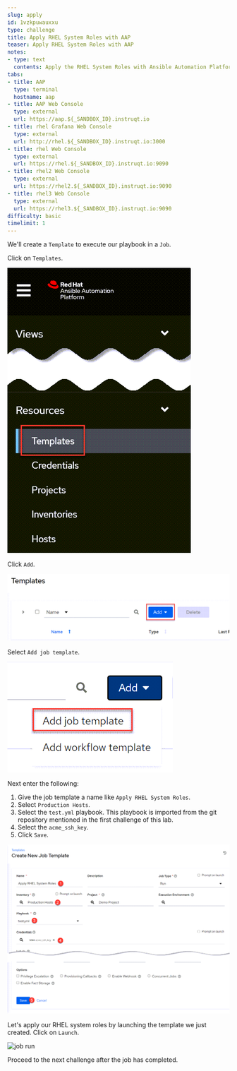 ```yaml
---
slug: apply
id: 1vzkpuwauxxu
type: challenge
title: Apply RHEL System Roles with AAP
teaser: Apply RHEL System Roles with AAP
notes:
- type: text
  contents: Apply the RHEL System Roles with Ansible Automation Platform
tabs:
- title: AAP
  type: terminal
  hostname: aap
- title: AAP Web Console
  type: external
  url: https://aap.${_SANDBOX_ID}.instruqt.io
- title: rhel Grafana Web Console
  type: external
  url: http://rhel.${_SANDBOX_ID}.instruqt.io:3000
- title: rhel Web Console
  type: external
  url: https://rhel.${_SANDBOX_ID}.instruqt.io:9090
- title: rhel2 Web Console
  type: external
  url: https://rhel2.${_SANDBOX_ID}.instruqt.io:9090
- title: rhel3 Web Console
  type: external
  url: https://rhel3.${_SANDBOX_ID}.instruqt.io:9090
difficulty: basic
timelimit: 1
---
```


We'll create a `Template` to execute our playbook in a `Job`.

Click on `Templates`.

![templates](../assets/templates.png)

Click `Add`.

![add template](../assets/addtemplate.png)

Select `Add job template`.

![add job template](../assets/addjobtemplate.png)

Next enter the following:

1) Give the job template a name like `Apply RHEL System Roles`.
2) Select `Production Hosts`.
3) Select the `test.yml` playbook. This playbook is imported from the git repository mentioned in the first challenge of this lab.
4) Select the `acme_ssh_key`.
5) Click `Save`.

![new job template](../assets/createjobtemplate.png)

Let's apply our RHEL system roles by launching the template we just created. Click on `Launch`.

![job run](../assets/jobrun.gif)

Proceed to the next challenge after the job has completed.
